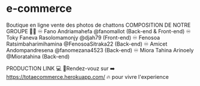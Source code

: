 # e-commerce
Boutique en ligne vente des photos de chattons
COMPOSITION DE NOTRE GROUPE 🏴‍☠️
♾ Fano Andriamahefa @fanomallot (Back-end & Front-end) 
♾ Toky Faneva Rasolomamonjy @djah79 (Front-end) 
♾ Fenosoa Ratsimbaharimihamina @FenosoaSitraka22 (Back-end) 
♾ Amicet Andompandresena @fanomezana4523 (Back-end) 
♾ Miora Tahina Arinoely @Mioratahina (Back-end)

PRODUCTION LINK 💻
🔆Rendez-vouz sur ➡️ https://totaecommerce.herokuapp.com/ 🔥 pour vivre l'experience
